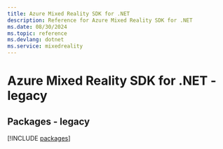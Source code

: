 ```yaml
---
title: Azure Mixed Reality SDK for .NET
description: Reference for Azure Mixed Reality SDK for .NET
ms.date: 08/30/2024
ms.topic: reference
ms.devlang: dotnet
ms.service: mixedreality
---
```

# Azure Mixed Reality SDK for .NET - legacy
## Packages - legacy
[!INCLUDE [packages](mixed-reality-index.md)]